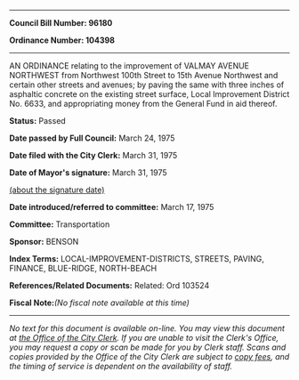 

********

**Council Bill Number: 96180**
   
**Ordinance Number: 104398**
********

 AN ORDINANCE relating to the improvement of VALMAY AVENUE NORTHWEST from Northwest 100th Street to 15th Avenue Northwest and certain other streets and avenues; by paving the same with three inches of asphaltic concrete on the existing street surface, Local Improvement District No. 6633, and appropriating money from the General Fund in aid thereof.

**Status:** Passed
   
**Date passed by Full Council:** March 24, 1975
   
**Date filed with the City Clerk:** March 31, 1975
   
**Date of Mayor's signature:** March 31, 1975
   
[(about the signature date)](/~public/approvaldate.htm)
   
   
   
**Date introduced/referred to committee:** March 17, 1975
   
**Committee:** Transportation
   
**Sponsor:** BENSON
   
   
**Index Terms:** LOCAL-IMPROVEMENT-DISTRICTS, STREETS, PAVING, FINANCE, BLUE-RIDGE, NORTH-BEACH

**References/Related Documents:** Related: Ord 103524

**Fiscal Note:**_(No fiscal note available at this time)_
********

_No text for this document is available on-line. You may view this document at [the Office of the City Clerk](http://www.seattle.gov/leg/clerk/contactUs.htm). If you are unable to visit the Clerk's Office, you may request a copy or scan be made for you by Clerk staff. Scans and copies provided by the Office of the City Clerk are subject to [copy fees](http://clerk.seattle.gov/~public/clerkfees.htm), and the timing of service is dependent on the availability of staff._

